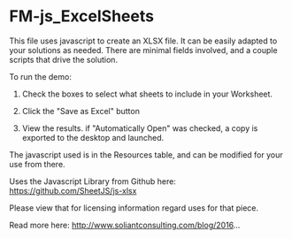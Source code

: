 FM-js_ExcelSheets
===========
This file uses javascript to create an XLSX file. It can be easily adapted to your solutions as needed. There are minimal fields involved, and a couple scripts that drive the solution. 

To run the demo:

1. Check the boxes to select what sheets to include in your Worksheet.

2. Click the "Save as Excel" button

3. View the results. if "Automatically Open" was checked, a copy is exported to the desktop and launched.

The javascript used is in the Resources table, and can be modified for your use from there.

Uses the Javascript Library from Github here:
https://github.com/SheetJS/js-xlsx

Please view that for licensing information regard uses for that piece.


Read more here:
http://www.soliantconsulting.com/blog/2016...